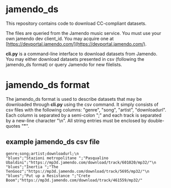 # jamendo_ds
This repository contains code to download CC-compliant datasets.

The files are queried from the Jamendo music service. You must use your own jamendo dev client_id. 
You may acquire one at [https://devportal.jamendo.com/](https://devportal.jamendo.com/). 

**cli.py** is a command-line interface to download datasets from Jamendo. You may either download datasets presented in csv 
(following the jamendo_ds format) or query Jamendo for new filelists.

# jamendo_ds format

The jamendo_ds format is used to describe datasets that may be downloaded through **cli.py** using the csv command. It simply consists of csv files with
the following columns: "genre", "song", "artist", "downloadurl". Each column is separated by a semi-colon ";" and each track is separated by a new-line character "\n". 
All string entries must be enclosed by double-quotes "**"**".

## example jamendo_ds csv file

    genre;song;artist;downloadurl;\n
    "blues";"Stazioni metropolitane ";"Pasqualino Ubaldini";"https://mp3d.jamendo.com/download/track/601020/mp32/"\n
    "blues";"Inertia ";"The TenGooz";"https://mp3d.jamendo.com/download/track/5695/mp32/"\n
    "blues";"Put up a Resistance ";"Crete Boom";"https://mp3d.jamendo.com/download/track/461559/mp32/"
